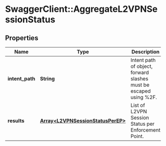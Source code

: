 # SwaggerClient::AggregateL2VPNSessionStatus

## Properties
Name | Type | Description | Notes
------------ | ------------- | ------------- | -------------
**intent_path** | **String** | Intent path of object, forward slashes must be escaped using %2F.  | 
**results** | [**Array&lt;L2VPNSessionStatusPerEP&gt;**](L2VPNSessionStatusPerEP.md) | List of L2VPN Session Status per Enforcement Point.  | [optional] 


